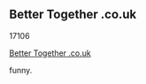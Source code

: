 <article><h2>Better Together .co.uk</h2><time><span class="day">1</span><span class="month">7</span><span class="year">106</span></time><p><a href="http://better-together.co.uk/index.html">Better Together .co.uk</a></p>funny.</article>